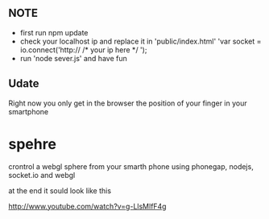 ## NOTE ##

* first run npm update
* check your localhost ip and replace it in 'public/index.html' 'var socket = io.connect('http:// /* your ip here */ ');
* run 'node sever.js' and have fun

## Udate ##

Right now you only get in the browser the position of your finger in your smartphone


spehre
======

crontrol a webgl sphere from your smarth phone using phonegap, nodejs, socket.io and webgl 

at the end it sould look like this 

http://www.youtube.com/watch?v=g-LlsMlfF4g
